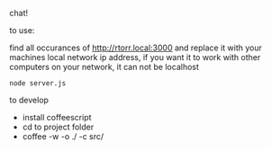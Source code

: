 chat!

to use:

find all occurances of http://rtorr.local:3000 and replace it with your machines local network ip address, if you want it to work with other computers on your network, it can not be localhost

    node server.js

to develop
 - install coffeescript
 - cd to project folder
 - coffee -w -o ./ -c src/
